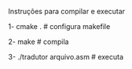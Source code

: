 


Instruções para compilar e executar

1- cmake .                   # configura makefile

2- make                      # compila

3- ./tradutor arquivo.asm    # executa

